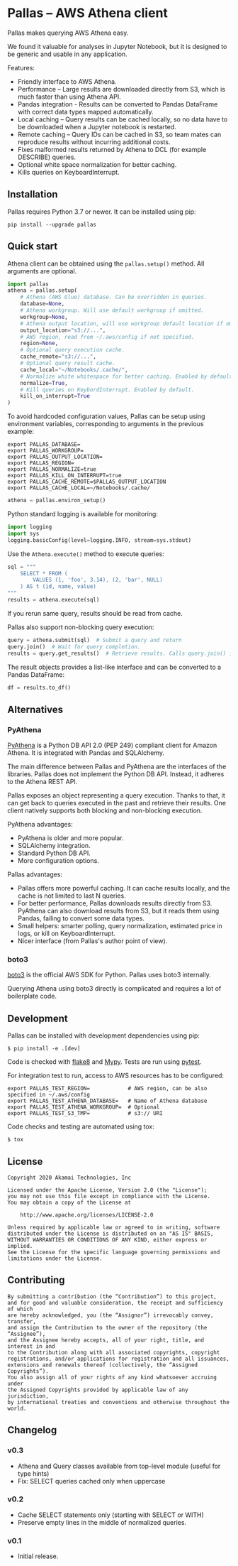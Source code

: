 
# Pallas – AWS Athena client

Pallas makes querying AWS Athena easy.

We found it valuable for analyses in Jupyter Notebook,
but it is designed to be generic and usable in any application.

Features:

 * Friendly interface to AWS Athena.
 * Performance – Large results are downloaded directly from S3,
   which is much faster than using Athena API.
 * Pandas integration - Results can be converted to Pandas DataFrame
   with correct data types mapped automatically.
 * Local caching – Query results can be cached locally,
   so no data have to be downloaded when a Jupyter notebook is restarted.
 * Remote caching – Query IDs can be cached in S3,
   so team mates can reproduce results without incurring additional costs.
 * Fixes malformed results returned by Athena to DCL
   (for example DESCRIBE) queries.
 * Optional white space normalization for better caching.
 * Kills queries on KeyboardInterrupt.

## Installation

Pallas requires Python 3.7 or newer. It can be installed using pip:

```shell script
pip install --upgrade pallas
```

## Quick start

Athena client can be obtained using the ``pallas.setup()`` method.
All arguments are optional.

```python
import pallas
athena = pallas.setup(
    # Athena (AWS Glue) database. Can be overridden in queries.
    database=None,
    # Athena workgroup. Will use default workgroup if omitted.
    workgroup=None,
    # Athena output location, will use workgroup default location if omitted.
    output_location="s3://...",
    # AWS region, read from ~/.aws/config if not specified.
    region=None,
    # Optional query execution cache.
    cache_remote="s3://...",
    # Optional query result cache.
    cache_local="~/Notebooks/.cache/",
    # Normalize white whitespace for better caching. Enabled by default.
    normalize=True,
    # Kill queries on KeybordInterrupt. Enabled by default.
    kill_on_interrupt=True
)
```

To avoid hardcoded configuration values,
Pallas can be setup using environment variables,
corresponding to arguments in the previous example:

```shell script
export PALLAS_DATABASE=
export PALLAS_WORKGROUP=
export PALLAS_OUTPUT_LOCATION=
export PALLAS_REGION=
export PALLAS_NORMALIZE=true
export PALLAS_KILL_ON_INTERRUPT=true
export PALLAS_CACHE_REMOTE=$PALLAS_OUTPUT_LOCATION
export PALLAS_CACHE_LOCAL=~/Notebooks/.cache/
```

```python
athena = pallas.environ_setup()
```
Python standard logging is available for monitoring:

```python
import logging
import sys
logging.basicConfig(level=logging.INFO, stream=sys.stdout)
```

Use the `Athena.execute()` method to execute queries:

```python
sql = """
    SELECT * FROM (
        VALUES (1, 'foo', 3.14), (2, 'bar', NULL)
    ) AS t (id, name, value)
"""
results = athena.execute(sql)
```
If you rerun same query, results should be read from cache.

Pallas also support non-blocking query execution:

```python
query = athena.submit(sql)  # Submit a query and return
query.join()  # Wait for query completion.
results = query.get_results()  # Retrieve results. Calls query.join() internally.
```

The result objects provides a list-like interface
and can be converted to a Pandas DataFrame:

```python
df = results.to_df()
```

## Alternatives

### PyAthena

[PyAthena] is a Python DB API 2.0 (PEP 249) compliant client for Amazon Athena.
It is integrated with Pandas and SQLAlchemy.

The main difference between Pallas and PyAthena are the interfaces of the libraries.
Pallas does not implement the Python DB API. Instead, it adheres to the Athena REST API.

Pallas exposes an object representing a query execution.
Thanks to that, it can get back to queries executed in the past and retrieve their results.
One client natively supports both blocking and non-blocking execution.

PyAthena advantages:

 * PyAthena is older and more popular.
 * SQLAlchemy integration.
 * Standard Python DB API.
 * More configuration options.


Pallas advantages:

 * Pallas offers more powerful caching. It can cache results locally,
   and the cache is not limited to last N queries.
 * For better performance, Pallas downloads results directly from S3.
   PyAthena can also download results from S3, but it reads them using Pandas,
   failing to convert some data types.
 * Small helpers: smarter polling, query normalization,
   estimated price in logs, or kill on KeyboardInterrupt.
 * Nicer interface (from Pallas's author point of view).


### boto3

[boto3] is the official AWS SDK for Python. Pallas uses boto3 internally.

Querying Athena using boto3 directly is complicated and requires a lot of boilerplate code.


## Development

Pallas can be installed with development dependencies using pip:

```shell script
$ pip install -e .[dev]
```

Code is checked with [flake8] and [Mypy]. Tests are run using [pytest].

For integration test to run, access to AWS resources has to be configured:

```shell script
export PALLAS_TEST_REGION=            # AWS region, can be also specified in ~/.aws/config
export PALLAS_TEST_ATHENA_DATABASE=   # Name of Athena database
export PALLAS_TEST_ATHENA_WORKGROUP=  # Optional
export PALLAS_TEST_S3_TMP=            # s3:// URI
```
Code checks and testing are automated using tox:

```shell script
$ tox
```

[PyAthena]: https://github.com/laughingman7743/PyAthena
[boto3]: https://boto3.amazonaws.com/v1/documentation/api/latest/index.html
[flake8]: https://flake8.pycqa.org/en/latest/
[Mypy]: http://mypy-lang.org
[pytest]: https://docs.pytest.org/en/latest/


## License

```
Copyright 2020 Akamai Technologies, Inc

Licensed under the Apache License, Version 2.0 (the "License");
you may not use this file except in compliance with the License.
You may obtain a copy of the License at

    http://www.apache.org/licenses/LICENSE-2.0

Unless required by applicable law or agreed to in writing, software
distributed under the License is distributed on an "AS IS" BASIS,
WITHOUT WARRANTIES OR CONDITIONS OF ANY KIND, either express or implied.
See the License for the specific language governing permissions and
limitations under the License.
```

## Contributing

```
By submitting a contribution (the “Contribution”) to this project,
and for good and valuable consideration, the receipt and sufficiency of which
are hereby acknowledged, you (the “Assignor”) irrevocably convey, transfer,
and assign the Contribution to the owner of the repository (the “Assignee”),
and the Assignee hereby accepts, all of your right, title, and interest in and
to the Contribution along with all associated copyrights, copyright
registrations, and/or applications for registration and all issuances,
extensions and renewals thereof (collectively, the “Assigned Copyrights”).
You also assign all of your rights of any kind whatsoever accruing under
the Assigned Copyrights provided by applicable law of any jurisdiction,
by international treaties and conventions and otherwise throughout the world.
```

## Changelog

### v0.3

* Athena and Query classes available from top-level module (useful for type hints)
* Fix: SELECT queries cached only when uppercase


### v0.2

* Cache SELECT statements only (starting with SELECT or WITH)
* Preserve empty lines in the middle of normalized queries.


### v0.1

* Initial release.
